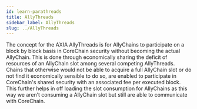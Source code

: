 ```yaml
---
id: learn-parathreads
title: AllyThreads
sidebar_label: AllyThreads
slug: ../AllyThreads
---
```


The concept for the AXIA AllyThreads is for AllyChains to participate on a block by block basis in CoreChain security without becoming the actual AllyChain. This is done through economically sharing the deficit of resources of an AllyChain slot among several competing AllyThreads. Chains that otherwise would not be able to acquire a full AllyChain slot or do not find it economically sensible to do so, are enabled to participate in CoreChain's shared security with an associated fee per executed block. This further helps in off loading the slot consumption for AllyChains as this way we aren’t consuming a AllyChain slot but still are able to communicate with CoreChain.

